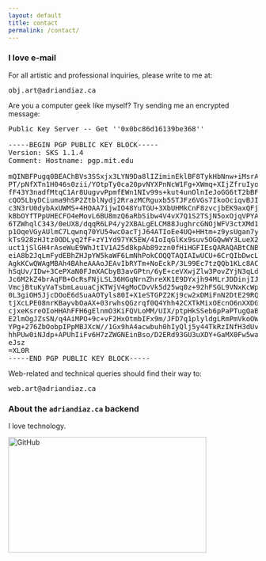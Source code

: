 ```yaml
---
layout: default
title: contact
permalink: /contact/
---
```



### I love e-mail

For all artistic and professional inquiries, please write to me at:
<pre>obj.art@adriandiaz.ca</pre>

Are you a computer geek like myself? Try sending me an encrypted message:
<pre>
Public Key Server -- Get ''0x0bc86d16139be368''

-----BEGIN PGP PUBLIC KEY BLOCK-----
Version: SKS 1.1.4
Comment: Hostname: pgp.mit.edu

mQINBFPugq0BEAChBVs3SSxjx3LYN9Da8lIZiminEklBF8TykHbNnw+iMsrAIQ7tVoYKzTuX
PT/pNfXTn1H046s0zii/YOtpTy0ca20pvNYXPnNcW1Fg+XWmq+XIjZfruIyo3I0tEddGU9WX
fF43Y3nadfMtqC1Ar8UugvvPpmfEWn1NIv99s+kut4unOlnIeJoGG6tT2bBFEOPham3QppbT
cQO5LbyDCiuma9hSP2ZtblNydj2RrazMCRguxb5STJFz6VGs7IkoOciqvBJI68Sd2w1XYZDL
c3N3rU0dybAxUWMS+4HOAA7ijwIO48YuTGU+3XbUHMkCnF8zvcjbEK9axQFj7Urfp96ynbl/
kBbOYfTPpUHECFO4eMovL6BU8mzQ6aRbSibw4V4vX7Q1S2TSjN5oxOjqVPYAPMAa3m+Y695T
6TZWhqlC343/0eUX8/dqqR6LP4/y2XBALgELCM88JughrcGNOjWFV3ctXMd12zA2V/AkaqrV
p1OqeVGyAUlmC7Lqwnq70YU54wcOacTjJ64ATIoEe4UQ+HHtm+z9ysUgan7ydwZYUuNSIcyk
kTs928zHJtz0ODLyq2fF+zY1Yd97YK5EW/4IoIqGlKx9suv5OGQwWY3LueX2aLjeHZzKgUO4
uct1jSlGH4rAseWuE9WhJtIV1A25d8kpAb89zzn0fHiHGFIEsQARAQABtCNBZHJpYW4gRGlh
eiA8b2JqLmFydEBhZHJpYW5kaWF6LmNhPokCOQQTAQIAIwUCU+6CrQIbDwcLCQgHAwIBBhUI
AgkKCwQWAgMBAh4BAheAAAoJEAvIbRYTm+NoEckP/3L99Ec7tzQQb1KLc8ACIA4+/sBuPT+9
hSqUv/IDw+3CePXaN0FJmXACbyB3avGPtn/6yE+ceVXwjZlw3PovZYjN3qLdclplhWLB4AaG
Jc6M2kZ4brAqFB+OcRsFNjLSL36HGqNrnZhreXK1E9DYxjh94MLrJDDinjIJaV6FsUgpo9pn
VmcjBtuKyVaTsbmLauuaCjKTWjV4gMoCDvVk5d25wq0z+92hFSGL9VNxKcWp0OHnbIAt2IaX
0L3giOH5JjcDOoE6dSuaAOTyls80I+X1eSTGPZ2Kj9cw2xDMiFnN2DtE29RQqbyYtXH6t26Q
tjXcLPE08nrKBayvbOaAX+03rwhsQGzrqf0Q4Yhh42CXTkMixOEcnO6nXXDGxKpHPDMk5flq
cjxeKsreOIoHHAhFFH6gElnmO3KiFQVLoMM/UIX/ptpHkSSeb6pPaPTugQaBrH9x4vtbSCEB
E2lmOgJZsSN/q4AiMPO+9c+vF2HxOtmbIFx9m/JFD7q1plyldgLRmPmVkoOWWmvdBYWGF8os
YPg+276ZbOobpIPpMBJXcW//1Gx9hA4acwbuh0hIyQlj5y44TkRzINfH3dUvS3ZsDzgegPFd
hhPUw0iNJdp+APUhIiFv6H7zZWGNEinBso/D2ERd93GU3uXDY+GaMX0Fw5wamJmhd2HSUDN0
eJsz
=XL0R
-----END PGP PUBLIC KEY BLOCK-----
</pre>

Web-related and technical queries should find their way to:
<pre>web.art@adriandiaz.ca</pre>


### About the `adriandiaz.ca` backend

I love technology.

<img src="{{ site.baseurl }}/img/GitHub.jpg" alt="GitHub" height="234px" width="400px">
